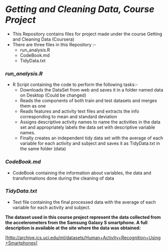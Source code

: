 # ***Getting and Cleaning Data, Course Project***

* This Repository contains files for project made under the course Getting and Cleaning Data (Coursera) 
* There are three files in this Repository :-
    + run_analysis.R
    + CodeBook.md 
    + TidyData.txt

### *run_analysis.R*

* R Script containing the code to perform the following tasks:-
    + Downloads the DataSet from web and saves it in a folder named data on Desktop (Could be changed)
    + Reads the components of both train and test datasets and merges them as one
    + Reads features and activity text files and extracts the info corresponding to mean and standard deviation 
    + Assigns descriptive activity names to name the activities in the data set and appropriately labels the data set         with descriptive variable names.
    + Finally creates an independent tidy data set with the average of each variable for each activity and subject            and saves it as TidyData.txt in the same folder (data)
    
### *CodeBook.md* 

* CodeBook containing the information about variables, the data and transformations done during the cleaning of data 

### *TidyData.txt*

* Text file containing the final processed data with the average of each variable for each activity and subject.


**The dataset used in this course project represent the data collected from the accelerometers from the Samsung Galaxy S smartphone. A full description is available at the site where the data was obtained:**

[http://archive.ics.uci.edu/ml/datasets/Human+Activity+Recognition+Using+Smartphones]
